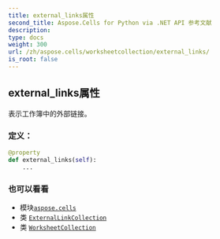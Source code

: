 ```yaml
---
title: external_links属性
second_title: Aspose.Cells for Python via .NET API 参考文献
description:
type: docs
weight: 300
url: /zh/aspose.cells/worksheetcollection/external_links/
is_root: false
---
```

## external_links属性

表示工作簿中的外部链接。
### 定义：
```python
@property
def external_links(self):
    ...
```

### 也可以看看
* 模块[`aspose.cells`](../../)
* 类 [`ExternalLinkCollection`](/cells/python-net/zh/aspose.cells/externallinkcollection)
* 类 [`WorksheetCollection`](/cells/python-net/zh/aspose.cells/worksheetcollection)
